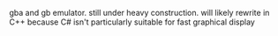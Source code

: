 gba and gb emulator. still under heavy construction.
will likely rewrite in C++ because C# isn't particularly suitable for fast graphical display

